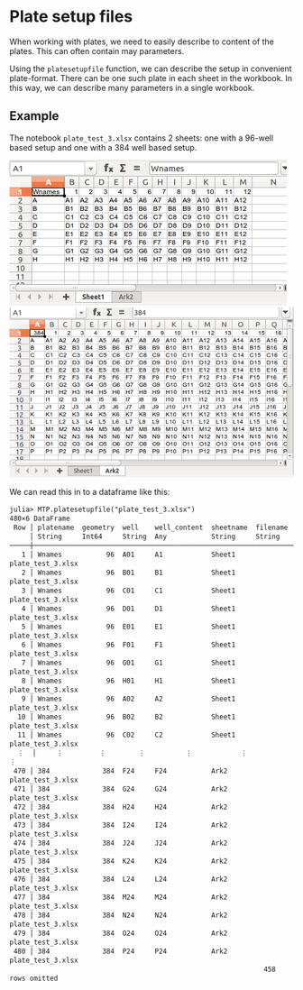 # Plate setup files

When working with plates, we need to easily describe to content of the plates.
This can often contain may parameters.

Using the `platesetupfile` function, we can describe the setup in convenient plate-format.
There can be one such plate in each sheet in the workbook.
In this way, we can describe many parameters in a single workbook.

## Example

The notebook `plate_test_3.xlsx` contains 2 sheets: one with a 96-well based setup and one with a 384 well based setup.

![](../img/sheet1.png)
![](../img/sheet2.png)

We can read this in to a dataframe like this:

```{julia}
julia> MTP.platesetupfile("plate_test_3.xlsx")
480×6 DataFrame
 Row │ platename  geometry  well    well_content  sheetname  filename          
     │ String     Int64     String  Any           String     String            
─────┼─────────────────────────────────────────────────────────────────────────
   1 │ Wnames           96  A01     A1            Sheet1     plate_test_3.xlsx
   2 │ Wnames           96  B01     B1            Sheet1     plate_test_3.xlsx
   3 │ Wnames           96  C01     C1            Sheet1     plate_test_3.xlsx
   4 │ Wnames           96  D01     D1            Sheet1     plate_test_3.xlsx
   5 │ Wnames           96  E01     E1            Sheet1     plate_test_3.xlsx
   6 │ Wnames           96  F01     F1            Sheet1     plate_test_3.xlsx
   7 │ Wnames           96  G01     G1            Sheet1     plate_test_3.xlsx
   8 │ Wnames           96  H01     H1            Sheet1     plate_test_3.xlsx
   9 │ Wnames           96  A02     A2            Sheet1     plate_test_3.xlsx
  10 │ Wnames           96  B02     B2            Sheet1     plate_test_3.xlsx
  11 │ Wnames           96  C02     C2            Sheet1     plate_test_3.xlsx
  ⋮  │     ⋮         ⋮        ⋮          ⋮            ⋮              ⋮
 470 │ 384             384  F24     F24           Ark2       plate_test_3.xlsx
 471 │ 384             384  G24     G24           Ark2       plate_test_3.xlsx
 472 │ 384             384  H24     H24           Ark2       plate_test_3.xlsx
 473 │ 384             384  I24     I24           Ark2       plate_test_3.xlsx
 474 │ 384             384  J24     J24           Ark2       plate_test_3.xlsx
 475 │ 384             384  K24     K24           Ark2       plate_test_3.xlsx
 476 │ 384             384  L24     L24           Ark2       plate_test_3.xlsx
 477 │ 384             384  M24     M24           Ark2       plate_test_3.xlsx
 478 │ 384             384  N24     N24           Ark2       plate_test_3.xlsx
 479 │ 384             384  O24     O24           Ark2       plate_test_3.xlsx
 480 │ 384             384  P24     P24           Ark2       plate_test_3.xlsx
                                                               458 rows omitted
```


